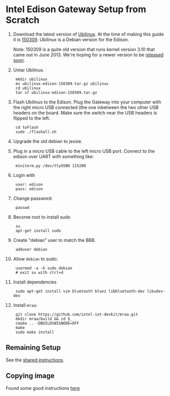 Intel Edison Gateway Setup from Scratch
=======================================

1. Download the latest version of [Ubilinux](http://www.emutexlabs.com/ubilinux).
At the time of making this guide it is
[150309](http://www.emutexlabs.com/files/ubilinux/ubilinux-edison-150309.tar.gz).
Ubilinux is a Debian version for the Edison.

    Note: 150309 is a quite old version that runs kernel version 3.10 that came
    out in June 2013. We're hoping for a newer version to be
    [released soon](http://www.emutexlabs.com/support-forums/ubilinux/84-new-ubilinux-version).

2. Untar Ubilinux.

        mkdir ubilinux
        mv ubilinux-edison-150309.tar.gz ubilinux
        cd ubilinux
        tar xf ubilinux-edison-150309.tar.gz

3. Flash Ubilinux to the Edison. Plug the Gateway into your computer with
the right micro USB connected (the one inbetween the two other USB headers
on the board. Make sure the switch near the USB headers is flipped to the left.

        cd toFlash
        sudo ./flashall.sh

3. Upgrade the old debian to jessie.

4. Plug in a micro USB cable to the left micro USB port. Connect to
the edison over UART with something like:

        miniterm.py /dev/ttyUSB0 115200

4. Login with

        user: edison
        pass: edison

5. Change password:

        passwd

6. Become root to install sudo

        su
        apt-get install sudo

7. Create "debian" user to match the BBB.

        adduser debian

7. Allow `debian` to sudo:

        usermod -a -G sudo debian
        # exit su with ctrl+d

8. Install dependencies

        sudo apt-get install vim bluetooth bluez libbluetooth-dev libudev-dev

9. Install `mraa`:

        git clone https://github.com/intel-iot-devkit/mraa.git
        mkdir mraa/build && cd $_
        cmake .. -DBUILDSWIGNODE=OFF
        make
        sudo make install

Remaining Setup
---------------

See the
[shared instructions](https://github.com/terraswarm/urban-heartbeat-kit/blob/master/docs/gateway-setup-scratch-common.md).





Copying image
-------------

Found some good instructions
[here](https://communities.intel.com/message/258584#258584)

